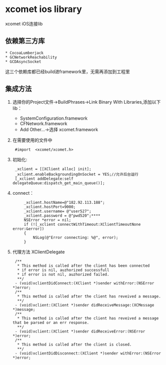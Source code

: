 # xcomet ios library
xcomet iOS连接lib

## 依赖第三方库

	* CocoaLumberjack
	* GCNetworkReachability
	* GCDAsyncSocket
  这三个依赖库都已经build进framework里，无需再添加到工程里

## 集成方法

1. 选择你的Project文件->BuildPhrases->Link Binary With Libraries,添加以下lib：
   
   * SystemConfiguration.framework
   * CFNetwork.framework
   * Add Other...->选择 xcomet.framework

2. 在需要使用的文件中
   
   		#import  <xcomet/xcomet.h>
   		
3. 初始化:

	    _xclient = [[XClient alloc] init];
    	_xclient.enableBackgroundingOnSocket = YES;//允许后台运行
    	[_xclient addDelegate:self delegateQueue:dispatch_get_main_queue()];
   		
3. connect：

		    _xclient.hostName=@"182.92.113.188";
    		_xclient.hostPort=9000;
   			_xclient.username= @"user527";
    		_xclient.password = @"pwd520";****
    		NSError *error = nil;
    		if (![_xclient connectWithTimeout:XClientTimeoutNone error:&error])
    		{
        		NSLog(@"Error connecting: %@", error);
    		}
    		
4. 代理方法 XClientDelegate

		/**
		 * This method is called after the client has been connected  
		 * if error is nil, auzhorized successfull
		 * if error is not nil, auzhorized failed.
		 **/
		- (void)xclientDidConnect:(XClient *)sender withError:(NSError *)error;
		/**
		 * This method is called after the client has reveived a message.
		 **/
		- (void)xclient:(XClient *)sender didReceiveMessage:(XCMessage *)message;
		/**
		 * This method is called after the client has reveived a message that be parsed or an err response.
		 **/
		- (void)xclient:(XClient *)sender didReceiveError:(NSError *)error;
		/**
		 * This method is called after the client is closed.
		 **/
		- (void)xclientDidDisconnect:(XClient *)sender withError:(NSError *)error; 
   		
   		

    		
 